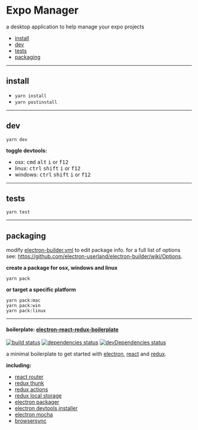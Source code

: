 # Expo Manager

a desktop application to help manage your expo projects

- [install](#install)
- [dev](#dev)
- [tests](#tests)
- [packaging](#packaging)

---

## install

- `yarn install`
- `yarn postinstall`

---

## dev

`yarn dev`

**toggle devtools:**

- osx: <kbd>cmd</kbd> <kbd>alt</kbd> <kbd>i</kbd> or <kbd>f12</kbd>
- linux: <kbd>ctrl</kbd> <kbd>shift</kbd> <kbd>i</kbd> or <kbd>f12</kbd>
- windows: <kbd>ctrl</kbd> <kbd>shift</kbd> <kbd>i</kbd> or <kbd>f12</kbd>

---

## tests

`yarn test`

---

## packaging

modify [electron-builder.yml](./electron-builder.yml) to edit package info. for a full list of
options see: https://github.com/electron-userland/electron-builder/wiki/Options.

**create a package for osx, windows and linux**

```
yarn pack
```

**or target a specific platform**

```
yarn pack:mac
yarn pack:win
yarn pack:linux
```

---

#### boilerplate: [electron-react-redux-boilerplate](https://github.com/jschr/electron-react-redux-boilerplate)

[![build status](https://api.travis-ci.org/jschr/electron-react-redux-boilerplate.svg)](https://travis-ci.org/jschr/electron-react-redux-boilerplate)
[![dependencies status](https://david-dm.org/jschr/electron-react-redux-boilerplate/status.svg)](https://david-dm.org/jschr/electron-react-redux-boilerplate)
[![devDependencies status](https://david-dm.org/jschr/electron-react-redux-boilerplate/dev-status.svg)](https://david-dm.org/jschr/electron-react-redux-boilerplate?type=dev)

a minimal boilerplate to get started with [electron](http://electron.atom.io/),
[react](https://facebook.github.io/react/) and [redux](http://redux.js.org/).

**including:**

- [react router](https://reacttraining.com/react-router/)
- [redux thunk](https://github.com/gaearon/redux-thunk/)
- [redux actions](https://github.com/acdlite/redux-actions/)
- [redux local storage](https://github.com/elgerlambert/redux-localstorage/)
- [electron packager](https://github.com/electron-userland/electron-packager)
- [electron devtools installer](https://github.com/MarshallOfSound/electron-devtools-installer)
- [electron mocha](https://github.com/jprichardson/electron-mocha)
- [browsersync](https://browsersync.io/)
